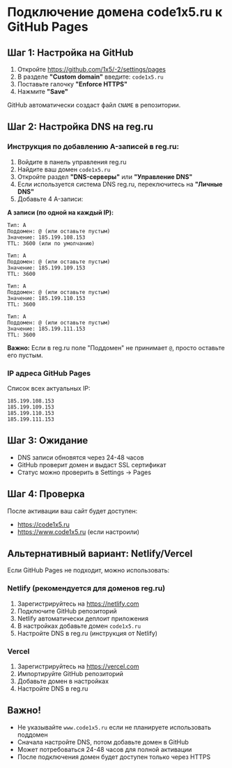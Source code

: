 # Подключение домена code1x5.ru к GitHub Pages

## Шаг 1: Настройка на GitHub

1. Откройте https://github.com/1x5/-2/settings/pages
2. В разделе **"Custom domain"** введите: `code1x5.ru`
3. Поставьте галочку **"Enforce HTTPS"**
4. Нажмите **"Save"**

GitHub автоматически создаст файл `CNAME` в репозитории.

## Шаг 2: Настройка DNS на reg.ru

### Инструкция по добавлению A-записей в reg.ru:

1. Войдите в панель управления reg.ru
2. Найдите ваш домен `code1x5.ru`
3. Откройте раздел **"DNS-серверы"** или **"Управление DNS"**
4. Если используется система DNS reg.ru, переключитесь на **"Личные DNS"**
5. Добавьте 4 A-записи:

**A записи (по одной на каждый IP):**
```
Тип: A
Поддомен: @ (или оставьте пустым)
Значение: 185.199.108.153
TTL: 3600 (или по умолчанию)
```

```
Тип: A
Поддомен: @ (или оставьте пустым)
Значение: 185.199.109.153
TTL: 3600
```

```
Тип: A
Поддомен: @ (или оставьте пустым)
Значение: 185.199.110.153
TTL: 3600
```

```
Тип: A
Поддомен: @ (или оставьте пустым)
Значение: 185.199.111.153
TTL: 3600
```

**Важно:** Если в reg.ru поле "Поддомен" не принимает `@`, просто оставьте его пустым.

### IP адреса GitHub Pages
Список всех актуальных IP:
```
185.199.108.153
185.199.109.153
185.199.110.153
185.199.111.153
```

## Шаг 3: Ожидание

- DNS записи обновятся через 24-48 часов
- GitHub проверит домен и выдаст SSL сертификат
- Статус можно проверить в Settings → Pages

## Шаг 4: Проверка

После активации ваш сайт будет доступен:
- https://code1x5.ru
- https://www.code1x5.ru (если настроили)

## Альтернативный вариант: Netlify/Vercel

Если GitHub Pages не подходит, можно использовать:

### Netlify (рекомендуется для доменов reg.ru)
1. Зарегистрируйтесь на https://netlify.com
2. Подключите GitHub репозиторий
3. Netlify автоматически деплоит приложения
4. В настройках добавьте домен `code1x5.ru`
5. Настройте DNS в reg.ru (инструкция от Netlify)

### Vercel
1. Зарегистрируйтесь на https://vercel.com
2. Импортируйте GitHub репозиторий
3. Добавьте домен в настройках
4. Настройте DNS в reg.ru

## Важно!

- Не указывайте `www.code1x5.ru` если не планируете использовать поддомен
- Сначала настройте DNS, потом добавьте домен в GitHub
- Может потребоваться 24-48 часов для полной активации
- После подключения домен будет доступен только через HTTPS

